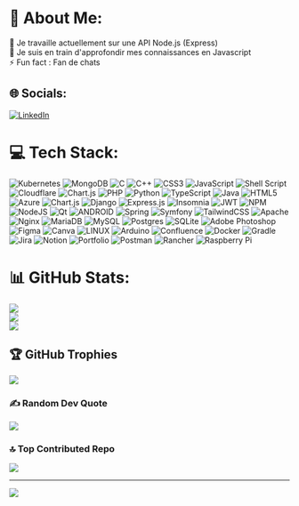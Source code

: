 # 💫 About Me:
🔭 Je travaille actuellement sur une API Node.js (Express)<br>🌱 Je suis en train d'approfondir mes connaissances en Javascript<br>⚡ Fun fact : Fan de chats


## 🌐 Socials:
[![LinkedIn](https://img.shields.io/badge/LinkedIn-%230077B5.svg?logo=linkedin&logoColor=white)](https://linkedin.com/in/julien-flusin) 

# 💻 Tech Stack:
![Kubernetes](https://img.shields.io/badge/kubernetes-%23326ce5.svg?style=flat&logo=kubernetes&logoColor=white) 
![MongoDB](https://img.shields.io/badge/MongoDB-%234ea94b.svg?style=flat&logo=mongodb&logoColor=white) 
![C](https://img.shields.io/badge/c-%2300599C.svg?style=flat&logo=c&logoColor=white) 
![C++](https://img.shields.io/badge/c++-%2300599C.svg?style=flat&logo=c%2B%2B&logoColor=white) 
![CSS3](https://img.shields.io/badge/css3-%231572B6.svg?style=flat&logo=css3&logoColor=white)
![JavaScript](https://img.shields.io/badge/javascript-%23323330.svg?style=flat&logo=javascript&logoColor=%23F7DF1E) 
![Shell Script](https://img.shields.io/badge/shell_script-%23121011.svg?style=flat&logo=gnu-bash&logoColor=white)
![Cloudflare](https://img.shields.io/badge/Cloudflare-F38020?style=flat&logo=Cloudflare&logoColor=white) 
![Chart.js](https://img.shields.io/badge/chart.js-F5788D.svg?style=flat&logo=chart.js&logoColor=white) 
![PHP](https://img.shields.io/badge/php-%23777BB4.svg?style=flat&logo=php&logoColor=white) 
![Python](https://img.shields.io/badge/python-3670A0?style=flat&logo=python&logoColor=ffdd54) 
![TypeScript](https://img.shields.io/badge/typescript-%23007ACC.svg?style=flat&logo=typescript&logoColor=white) 
![Java](https://img.shields.io/badge/java-%23ED8B00.svg?style=flat&logo=java&logoColor=white) 
![HTML5](https://img.shields.io/badge/html5-%23E34F26.svg?style=flat&logo=html5&logoColor=white) 
![Azure](https://img.shields.io/badge/azure-%230072C6.svg?style=flat&logo=azure-devops&logoColor=white) 
![Chart.js](https://img.shields.io/badge/chart.js-F5788D.svg?style=flat&logo=chart.js&logoColor=white) 
![Django](https://img.shields.io/badge/django-%23092E20.svg?style=flat&logo=django&logoColor=white) 
![Express.js](https://img.shields.io/badge/express.js-%23404d59.svg?style=flat&logo=express&logoColor=%2361DAFB) 
![Insomnia](https://img.shields.io/badge/Insomnia-black?style=flat&logo=insomnia&logoColor=5849BE) 
![JWT](https://img.shields.io/badge/JWT-black?style=flat&logo=JSON%20web%20tokens) 
![NPM](https://img.shields.io/badge/NPM-%23000000.svg?style=flat&logo=npm&logoColor=white) 
![NodeJS](https://img.shields.io/badge/node.js-6DA55F?style=flat&logo=node.js&logoColor=white) 
![Qt](https://img.shields.io/badge/Qt-%23217346.svg?style=flat&logo=Qt&logoColor=white) 
![ANDROID](https://img.shields.io/badge/android-%2320232a.svg?style=flat&logo=android&logoColor=%a4c639) 
![Spring](https://img.shields.io/badge/spring-%236DB33F.svg?style=flat&logo=spring&logoColor=white) 
![Symfony](https://img.shields.io/badge/symfony-%23000000.svg?style=flat&logo=symfony&logoColor=white) 
![TailwindCSS](https://img.shields.io/badge/tailwindcss-%2338B2AC.svg?style=flat&logo=tailwind-css&logoColor=white) 
![Apache](https://img.shields.io/badge/apache-%23D42029.svg?style=flat&logo=apache&logoColor=white) 
![Nginx](https://img.shields.io/badge/nginx-%23009639.svg?style=flat&logo=nginx&logoColor=white) 
![MariaDB](https://img.shields.io/badge/MariaDB-003545?style=flat&logo=mariadb&logoColor=white)
![MySQL](https://img.shields.io/badge/mysql-%2300f.svg?style=flat&logo=mysql&logoColor=white) 
![Postgres](https://img.shields.io/badge/postgres-%23316192.svg?style=flat&logo=postgresql&logoColor=white) 
![SQLite](https://img.shields.io/badge/sqlite-%2307405e.svg?style=flat&logo=sqlite&logoColor=white) 
![Adobe Photoshop](https://img.shields.io/badge/adobephotoshop-%2331A8FF.svg?style=flat&logo=adobephotoshop&logoColor=white) 
![Figma](https://img.shields.io/badge/figma-%23F24E1E.svg?style=flat&logo=figma&logoColor=white) 
![Canva](https://img.shields.io/badge/Canva-%2300C4CC.svg?style=flat&logo=Canva&logoColor=white) 
![LINUX](https://img.shields.io/badge/Linux-FCC624?style=flat&logo=linux&logoColor=black) 
![Arduino](https://img.shields.io/badge/-Arduino-00979D?style=flat&logo=Arduino&logoColor=white) 
![Confluence](https://img.shields.io/badge/confluence-%23172BF4.svg?style=flat&logo=confluence&logoColor=white) 
![Docker](https://img.shields.io/badge/docker-%230db7ed.svg?style=flat&logo=docker&logoColor=white) 
![Gradle](https://img.shields.io/badge/Gradle-02303A.svg?style=flat&logo=Gradle&logoColor=white) 
![Jira](https://img.shields.io/badge/jira-%230A0FFF.svg?style=flat&logo=jira&logoColor=white) 
![Notion](https://img.shields.io/badge/Notion-%23000000.svg?style=flat&logo=notion&logoColor=white) 
![Portfolio](https://img.shields.io/badge/Portfolio-%23000000.svg?style=flat&logo=firefox&logoColor=#FF7139) 
![Postman](https://img.shields.io/badge/Postman-FF6C37?style=flat&logo=postman&logoColor=white) 
![Rancher](https://img.shields.io/badge/rancher-%230075A8.svg?style=flat&logo=rancher&logoColor=white) 
![Raspberry Pi](https://img.shields.io/badge/-RaspberryPi-C51A4A?style=flat&logo=Raspberry-Pi)
# 📊 GitHub Stats:
![](https://github-readme-stats.vercel.app/api?username=jul-fls&theme=nightowl&hide_border=false&include_all_commits=true&count_private=true)<br/>
![](https://github-readme-streak-stats.herokuapp.com/?user=jul-fls&theme=nightowl&hide_border=false)<br/>
![](https://github-readme-stats.vercel.app/api/top-langs/?username=jul-fls&theme=nightowl&hide_border=false&include_all_commits=true&count_private=true&layout=compact)

## 🏆 GitHub Trophies
![](https://github-profile-trophy.vercel.app/?username=jul-fls&theme=discord&no-frame=false&no-bg=false&margin-w=4)

### ✍️ Random Dev Quote
![](https://quotes-github-readme.vercel.app/api?type=quote&theme=radical&quote=Simplicity%20is%20hard%20to%20build,%20easy%20to%20use,%20and%20hard%20to%20charge%20for.%20Complexity%20is%20easy%20to%20build,%20hard%20to%20use,%20and%20easy%20to%20charge%20for.&author=Chris%20Sacca)

### 🔝 Top Contributed Repo
![](https://github-contributor-stats.vercel.app/api?username=jul-fls&limit=5&theme=radical&combine_all_yearly_contributions=true)

---
[![](https://visitcount.itsvg.in/api?id=jul-fls&icon=0&color=1)](https://visitcount.itsvg.in)

<!-- Proudly created with GPRM ( https://gprm.itsvg.in ) -->
